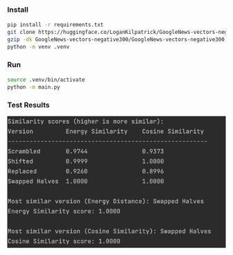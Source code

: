 ### Install
```bash
pip install -r requirements.txt
git clone https://huggingface.co/LoganKilpatrick/GoogleNews-vectors-negative300
gzip -dk GoogleNews-vectors-negative300/GoogleNews-vectors-negative300.bin.gz
python -m venv .venv
```

### Run
```bash
source .venv/bin/activate
python -m main.py
```

### Test Results
![Test Results](resources/results.png "Test Results")